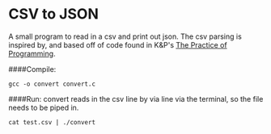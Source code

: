 CSV to JSON
===========

A small program to read in a csv and print out json. The csv parsing is inspired by, and based off of code found in K&P's [The Practice of Programming](https://en.wikipedia.org/wiki/The_Practice_of_Programming).

####Compile:

```
gcc -o convert convert.c
```
####Run:
convert reads in the csv line by via line via the terminal, so the file needs to be piped in.

```
cat test.csv | ./convert
```